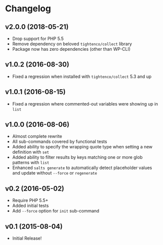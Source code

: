 # Changelog

## v2.0.0 (2018-05-21)
- Drop support for PHP 5.5
- Remove dependency on beloved `tightenco/collect` library
- Package now has zero dependencies (other than WP-CLI)

## v1.0.2 (2016-08-30)
- Fixed a regression when installed with `tightenco/collect` 5.3 and up

## v1.0.1 (2016-08-15)
- Fixed a regression where commented-out variables were showing up in `list`

## v1.0.0 (2016-08-06)
- Almost complete rewrite
- All sub-commands covered by functional tests
- Added ability to specify the wrapping quote type when setting a new definition with `set`
- Added ability to filter results by keys matching one or more glob patterns with `list`
- Enhanced `salts generate` to automatically detect placeholder values and update without `--force` or `regenerate`

## v0.2 (2016-05-02)
- Require PHP 5.5+
- Added initial tests
- Add `--force` option for `init` sub-command

## v0.1 (2015-08-04)
- Initial Release!
